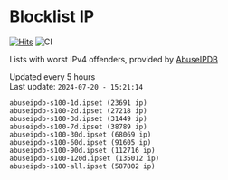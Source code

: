 # Blocklist IP

[![Hits](https://hits.seeyoufarm.com/api/count/incr/badge.svg?url=https%3A%2F%2Fgithub.com%2Fborestad%2Fblocklist-ip%2F&count_bg=%2379C83D&title_bg=%23555555&icon=&icon_color=%23E7E7E7&title=hits&edge_flat=false)](https://hits.seeyoufarm.com)  ![CI](https://img.shields.io/github/workflow/status/borestad/blocklist-ip/CI?style=flat-square)

Lists with worst IPv4 offenders, provided by [AbuseIPDB](https://www.abuseipdb.com/)

<!-- FOOTER-PLACEHOLDER -->
Updated every 5 hours<br>
Last update: `2024-07-20 - 15:21:14`
```
abuseipdb-s100-1d.ipset (23691 ip)
abuseipdb-s100-2d.ipset (27218 ip)
abuseipdb-s100-3d.ipset (31449 ip)
abuseipdb-s100-7d.ipset (38789 ip)
abuseipdb-s100-30d.ipset (68069 ip)
abuseipdb-s100-60d.ipset (91605 ip)
abuseipdb-s100-90d.ipset (112716 ip)
abuseipdb-s100-120d.ipset (135012 ip)
abuseipdb-s100-all.ipset (587802 ip)
```

